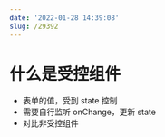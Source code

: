 ```yaml
---
date: '2022-01-28 14:39:08'
slug: /29392
---
```


# 什么是受控组件

- 表单的值，受到 state 控制
- 需要自行监听 onChange，更新 state
- 对比非受控组件
